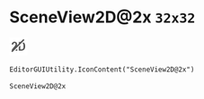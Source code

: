 # SceneView2D@2x `32x32`
<img src="/img/SceneView2D@2x.png" width=32 height=32>

``` CSharp
EditorGUIUtility.IconContent("SceneView2D@2x")
```
```
SceneView2D@2x
```

